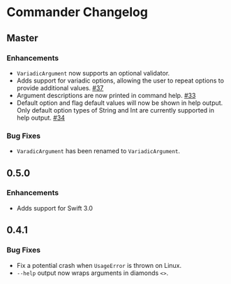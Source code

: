 # Commander Changelog

## Master

### Enhancements

- `VariadicArgument` now supports an optional validator.
- Adds support for variadic options, allowing the user to repeat options to
  provide additional values.
  [#37](https://github.com/kylef/Commander/issues/37)
- Argument descriptions are now printed in command help.
  [#33](https://github.com/kylef/Commander/issues/33)
- Default option and flag default values will now be shown in help output.
  Only default option types of String and Int are currently supported in help output.
  [#34](https://github.com/kylef/Commander/issues/34)

### Bug Fixes

- `VaradicArgument` has been renamed to `VariadicArgument`.


## 0.5.0

### Enhancements

- Adds support for Swift 3.0

## 0.4.1

### Bug Fixes

- Fix a potential crash when `UsageError` is thrown on Linux.
- `--help` output now wraps arguments in diamonds `<>`.
